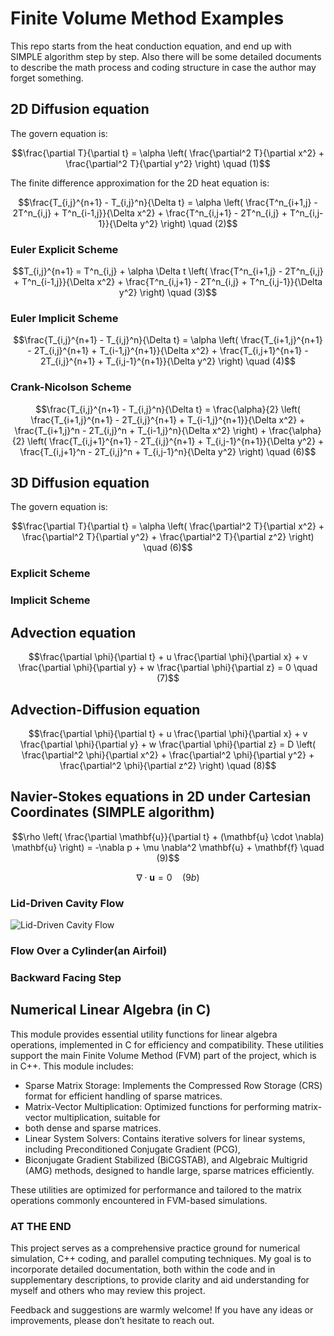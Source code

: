 # Finite Volume Method Examples
This repo starts from the heat conduction equation, and end up with SIMPLE algorithm step by step. Also
there will be some detailed documents to describe the math process and coding structure in case the author
may forget something.
## 2D Diffusion equation
The govern equation is:

$$\frac{\partial T}{\partial t} = \alpha \left( \frac{\partial^2 T}{\partial x^2} + \frac{\partial^2 T}{\partial y^2} \right) \quad (1)$$

The finite difference approximation for the 2D heat equation is:

$$\frac{T_{i,j}^{n+1} - T_{i,j}^n}{\Delta t} = \alpha \left( \frac{T^n_{i+1,j} - 2T^n_{i,j} + T^n_{i-1,j}}{\Delta x^2} + \frac{T^n_{i,j+1} - 2T^n_{i,j} + T^n_{i,j-1}}{\Delta y^2} \right) \quad (2)$$
### Euler Explicit Scheme

$$T_{i,j}^{n+1} = T^n_{i,j} + \alpha \Delta t \left( \frac{T^n_{i+1,j} - 2T^n_{i,j} + T^n_{i-1,j}}{\Delta x^2} + \frac{T^n_{i,j+1} - 2T^n_{i,j} + T^n_{i,j-1}}{\Delta y^2} \right) \quad (3)$$

### Euler Implicit Scheme
$$\frac{T_{i,j}^{n+1} - T_{i,j}^n}{\Delta t} = \alpha \left( \frac{T_{i+1,j}^{n+1} - 2T_{i,j}^{n+1} + T_{i-1,j}^{n+1}}{\Delta x^2} + \frac{T_{i,j+1}^{n+1} - 2T_{i,j}^{n+1} + T_{i,j-1}^{n+1}}{\Delta y^2} \right) \quad (4)$$
### Crank-Nicolson Scheme
$$\frac{T_{i,j}^{n+1} - T_{i,j}^n}{\Delta t} = \frac{\alpha}{2} \left( \frac{T_{i+1,j}^{n+1} - 2T_{i,j}^{n+1} + T_{i-1,j}^{n+1}}{\Delta x^2} + \frac{T_{i+1,j}^n - 2T_{i,j}^n + T_{i-1,j}^n}{\Delta x^2} \right) + \frac{\alpha}{2} \left( \frac{T_{i,j+1}^{n+1} - 2T_{i,j}^{n+1} + T_{i,j-1}^{n+1}}{\Delta y^2} + \frac{T_{i,j+1}^n - 2T_{i,j}^n + T_{i,j-1}^n}{\Delta y^2} \right) \quad (6)$$

## 3D Diffusion equation
The govern equation is:

$$\frac{\partial T}{\partial t} = \alpha \left( \frac{\partial^2 T}{\partial x^2} + \frac{\partial^2 T}{\partial y^2} + \frac{\partial^2 T}{\partial z^2} \right) \quad (6)$$

### Explicit Scheme
### Implicit Scheme

## Advection equation
$$\frac{\partial \phi}{\partial t} + u \frac{\partial \phi}{\partial x} + v \frac{\partial \phi}{\partial y} + w \frac{\partial \phi}{\partial z} = 0 \quad (7)$$
## Advection-Diffusion equation
$$\frac{\partial \phi}{\partial t} + u \frac{\partial \phi}{\partial x} + v \frac{\partial \phi}{\partial y} + w \frac{\partial \phi}{\partial z} = D \left( \frac{\partial^2 \phi}{\partial x^2} + \frac{\partial^2 \phi}{\partial y^2} + \frac{\partial^2 \phi}{\partial z^2} \right) \quad (8)$$

## Navier-Stokes equations in 2D under Cartesian Coordinates (SIMPLE algorithm)
$$\rho \left( \frac{\partial \mathbf{u}}{\partial t} + (\mathbf{u} \cdot \nabla) \mathbf{u} \right) = -\nabla p + \mu \nabla^2 \mathbf{u} + \mathbf{f} \quad (9)$$

$$\nabla \cdot \mathbf{u} = 0 \quad (9b)$$

### Lid-Driven Cavity Flow
![Lid-Driven Cavity Flow]()
### Flow Over a Cylinder(an Airfoil)

### Backward Facing Step

## Numerical Linear Algebra (in C)
This module provides essential utility functions for linear algebra operations, implemented in C for efficiency and compatibility. 
These utilities support the main Finite Volume Method (FVM) part of the project, which is in C++. This module includes:

- Sparse Matrix Storage: Implements the Compressed Row Storage (CRS) format for efficient handling of sparse matrices.
- Matrix-Vector Multiplication: Optimized functions for performing matrix-vector multiplication, suitable for 
- both dense and sparse matrices.
- Linear System Solvers: Contains iterative solvers for linear systems, including Preconditioned Conjugate Gradient (PCG),
- Biconjugate Gradient Stabilized (BiCGSTAB), and Algebraic Multigrid (AMG) methods, designed to handle large, sparse matrices efficiently.

These utilities are optimized for performance and tailored to the matrix operations commonly encountered in FVM-based simulations.

### AT THE END ###
This project serves as a comprehensive practice ground for numerical simulation, C++ coding, and parallel computing 
techniques. My goal is to incorporate detailed documentation, both within the code and in supplementary descriptions, 
to provide clarity and aid understanding for myself and others who may review this project.

Feedback and suggestions are warmly welcome! If you have any ideas or improvements, please don’t hesitate to reach out.
